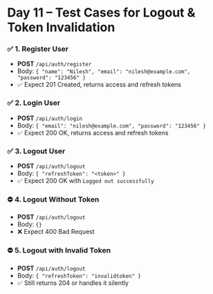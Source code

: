# Day 11 – Test Cases for Logout & Token Invalidation

### ✅ 1. Register User
- **POST** `/api/auth/register`
- Body: `{ "name": "Nilesh", "email": "nilesh@example.com", "password": "123456" }`
- ✅ Expect 201 Created, returns access and refresh tokens

### ✅ 2. Login User
- **POST** `/api/auth/login`
- Body: `{ "email": "nilesh@example.com", "password": "123456" }`
- ✅ Expect 200 OK, returns access and refresh tokens

### ✅ 3. Logout User
- **POST** `/api/auth/logout`
- Body: `{ "refreshToken": "<token>" }`
- ✅ Expect 200 OK with `Logged out successfully`

### ⛔ 4. Logout Without Token
- **POST** `/api/auth/logout`
- Body: `{}`
- ❌ Expect 400 Bad Request

### ⛔ 5. Logout with Invalid Token
- **POST** `/api/auth/logout`
- Body: `{ "refreshToken": "invalidtoken" }`
- ✅ Still returns 204 or handles it silently

